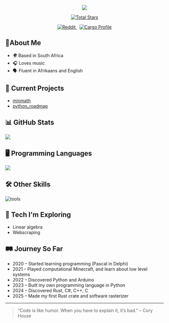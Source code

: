 <p align="center">
  <img src="https://capsule-render.vercel.app/api?type=waving&color=gradient&height=150&section=header&text=Welcome%20to%20my%20GitHub!&fontSize=28&fontColor=ffffff" />
</p>

<p align="center">
  <a href="https://github.com/jodus-melodus">
    <img src="https://img.shields.io/github/stars/jodus-melodus?label=Total%20Stars&style=social" alt="Total Stars" />
  </a>
</p>
<p align="center">
  <a href="https://www.reddit.com/user/Next_Neighborhood637">
    <img src="https://img.shields.io/badge/Reddit-u%2FNext_Neighborhood637-FF4500?logo=reddit&logoColor=white" alt="Reddit" />
  </a>
  &nbsp;
  <a href="https://crates.io/users/jodusmelodus">
    <img src="https://img.shields.io/badge/Crates.io-JodusMelodus-yellow" alt="Cargo Profile" />
  </a>
</p>



## 👤About Me
- 🌍 Based in South Africa
- 🎧 Loves music
- 🗣️ Fluent in Afrikaans and English

## 🚀 Current Projects
- [minmath](https://github.com/jodus-melodus/minmath)
- [python_roadmap](https://github.com/Jodus-Melodus/python_roadmap)

## 📊 GitHub Stats
![](https://github-readme-stats.vercel.app/api?username=jodus-melodus&show_icons=true&theme=cobalt)

## 🖥️ Programming Languages
![](https://skillicons.dev/icons?i=c,cpp,cs,python,rust,go,js,ts,html,css)

## 🛠️ Other Skills
![tools](https://skillicons.dev/icons?i=git,vscode,windows,github)

## 🧪 Tech I'm Exploring
- Linear algebra
- Webscraping

## 🛤️ Journey So Far

- 2020 – Started learning programming (Pascal in Delphi)
- 2021 – Played computational Minecraft, and learn about low level systems
- 2022 – Discovered Python and Arduino
- 2023 – Built my own programming language in Python
- 2024 – Discovered Rust, C#, C++, C
- 2025 – Made my first Rust crate and software rasterizer

---

> “Code is like humor. When you have to explain it, it’s bad.” – Cory House
